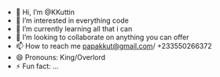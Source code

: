 - 👋 Hi, I’m @KKuttin
- 👀 I’m interested in everything code
- 🌱 I’m currently learning all that i can
- 💞️ I’m looking to collaborate on anything you can offer
- 📫 How to reach me papakkut@gmail.com/ +233550266372
- 😄 Pronouns: King/Overlord
- ⚡ Fun fact: ...

<!---
KKuttin/KKuttin is a ✨ special ✨ repository because its `README.md` (this file) appears on your GitHub profile.
You can click the Preview link to take a look at your changes.
--->
